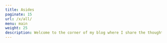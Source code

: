 ```yaml
---
title: Asides
paginate: 15
url: /x/all/
menu: main
weight: 25
description: Welcome to the corner of my blog where I share the thoughts that won’t leave me alone. These are the random musings, fleeting ideas, and nagging feelings I just need to get off my chest. They may not fit into the bigger picture, but they’re part of the journey.
---
```

